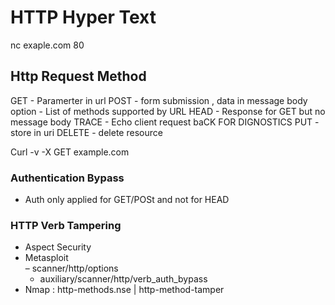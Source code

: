 # HTTP Hyper Text 

nc exaple.com 80


## Http Request Method

GET - Paramerter in url
POST - form submission , data in message body
option - List of methods supported by URL
HEAD - Response for GET but no message body
TRACE - Echo client request baCK FOR DIGNOSTICS
PUT - store in uri
DELETE - delete resource

Curl -v -X GET example.com


### Authentication Bypass
- Auth only applied for GET/POSt and not for HEAD

### HTTP Verb Tampering
- Aspect Security
- Metasploit	
  –	scanner/http/options
  - auxiliary/scanner/http/verb_auth_bypass
- Nmap : http-methods.nse |  http-method-tamper